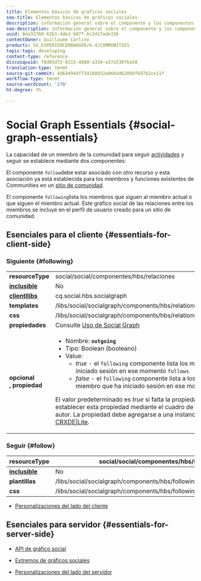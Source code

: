 ```yaml
---
title: Elementos básicos de gráficos sociales
seo-title: Elementos básicos de gráficos sociales
description: información general sobre el componente y los componentes siguientes
seo-description: información general sobre el componente y los componentes siguientes
uuid: 8ea33760-62b1-4de2-b07f-bc2417ade156
contentOwner: Guillaume Carlino
products: SG_EXPERIENCEMANAGER/6.4/COMMUNITIES
topic-tags: developing
content-type: reference
discoiquuid: f8d85d72-0215-4680-a334-e37a530fba58
translation-type: tm+mt
source-git-commit: 4d64494dff34108d32e060a96209df697b2ce11f
workflow-type: tm+mt
source-wordcount: '278'
ht-degree: 3%

---
```



# Social Graph Essentials {#social-graph-essentials}

La capacidad de un miembro de la comunidad para seguir [actividades](essentials-activities.md) y seguir se establece mediante dos componentes:

El componente `follow`debe estar asociado con otro recurso y esta asociación ya está establecida para los miembros y funciones existentes de Communities en un [sitio de comunidad](overview.md#communitiessites).

El componente `following`lista los miembros que siguen al miembro actual o que siguen el miembro actual. Este gráfico social de las relaciones entre los miembros se incluye en el perfil de usuario creado para un sitio de comunidad.

## Esenciales para el cliente {#essentials-for-client-side}

### Siguiente {#following}

<table> 
 <tbody>
  <tr>
   <td> <strong>resourceType</strong></td> 
   <td>social/social/componentes/hbs/relaciones</td> 
  </tr>
  <tr>
   <td> <a href="scf.md#add-or-include-a-communities-component"><strong>inclusible</strong></a></td> 
   <td>No</td> 
  </tr>
  <tr>
   <td> <a href="clientlibs.md"><strong>clientllibs</strong></a></td> 
   <td>cq.social.hbs.socialgraph</td> 
  </tr>
  <tr>
   <td> <strong>templates</strong></td> 
   <td> /libs/social/socialgraph/components/hbs/relationships/relationships.hbs</td> 
  </tr>
  <tr>
   <td> <strong>css</strong></td> 
   <td> /libs/social/socialgraph/components/hbs/relationships/clientlibs/relationships.css</td> 
  </tr>
  <tr>
   <td><strong> propiedades</strong></td> 
   <td>Consulte <a href="socialgraph.md">Uso de Social Graph</a></td> 
  </tr>
  <tr>
   <td><strong> opcional<br />, propiedad</strong></td> 
   <td>
    <ul> 
     <li>Nombre: <strong><code>outgoing</code></strong></li> 
     <li>Tipo: Boolean (booleano)</li> 
     <li>Value:<br /> 
      <ul> 
       <li><i>true  </i>- el  <code>following</code> componente lista los miembros que el miembro que ha iniciado sesión en ese momento <code>follows</code></li> 
       <li><i>false  </i>- el  <code>following</code> componente lista a los miembros que  <code>follow </code>el miembro que ha iniciado sesión en ese momento</li> 
      </ul> </li> 
    </ul> <p>El valor predeterminado es <i>true</i> si falta la propiedad. Actualmente, no es posible establecer esta propiedad mediante el cuadro de diálogo de edición en modo de autor. La propiedad debe agregarse a una instancia del nodo <code>following </code>mediante <a href="../../help/sites-developing/developing-with-crxde-lite.md">CRXDE|Lite</a>.</p> </td> 
  </tr>
 </tbody>
</table>

### Seguir {#follow}

| **resourceType** | social/social/componentes/hbs/siguiente |
|---|---|
| [**inclusible**](scf.md#add-or-include-a-communities-component) | No |
| **plantillas** | /libs/social/socialgraph/components/hbs/following/following.hbs |
| **css** | /libs/social/socialgraph/components/hbs/following/clientlibs/following.css |

* [Personalizaciones del lado del cliente](client-customize.md)

## Esenciales para servidor {#essentials-for-server-side}

* [API de gráfico social](https://helpx.adobe.com/experience-manager/6-4/sites/developing/using/reference-materials/javadoc/com/adobe/cq/social/graph/client/api/package-frame.html)

* [Extremos de gráficos sociales](https://helpx.adobe.com/experience-manager/6-4/sites/developing/using/reference-materials/javadoc/com/adobe/cq/social/graph/client/endpoint/package-frame.html)

* [Personalizaciones del lado del servidor](server-customize.md)

